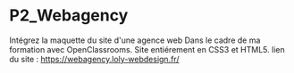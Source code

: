 # P2_Webagency
Intégrez la maquette du site d'une agence web
Dans  le cadre de ma formation avec OpenClassrooms.
Site entiérement en CSS3 et HTML5.
lien du site : https://webagency.loly-webdesign.fr/

